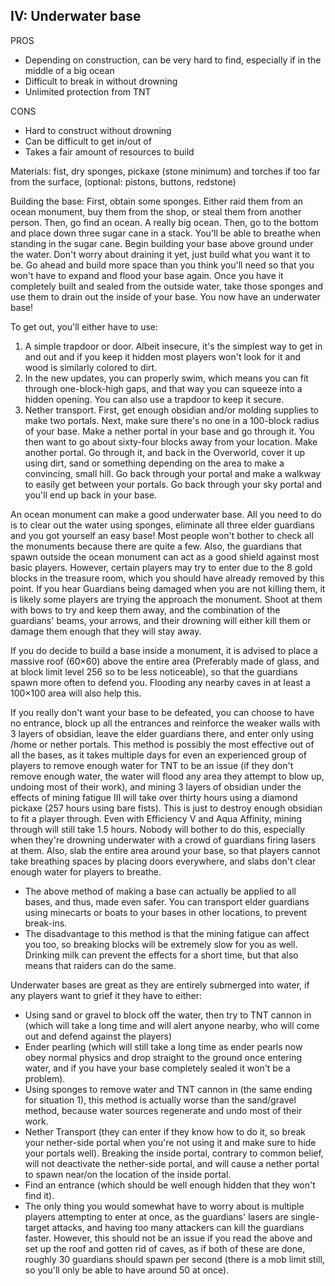 ## IV: Underwater base
PROS

- Depending on construction, can be very hard to find, especially if in the middle of a big ocean
- Difficult to break in without drowning
- Unlimited protection from TNT

CONS

- Hard to construct without drowning
- Can be difficult to get in/out of
- Takes a fair amount of resources to build

Materials: fist, dry sponges, pickaxe (stone minimum) and torches if too far from the surface, (optional: pistons, buttons, redstone)

Building the base: First, obtain some sponges. Either raid them from an ocean monument, buy them from the shop, or steal them from another person. Then, go find an ocean. A really big ocean. Then, go to the bottom and place down three sugar cane in a stack. You'll be able to breathe when standing in the sugar cane. Begin building your base above ground under the water. Don't worry about draining it yet, just build what you want it to be. Go ahead and build more space than you think you'll need so that you won't have to expand and flood your base again. Once you have it completely built and sealed from the outside water, take those sponges and use them to drain out the inside of your base. You now have an underwater base!

To get out, you'll either have to use:

1. A simple trapdoor or door. Albeit insecure, it's the simplest way to get in and out and if you keep it hidden most players won't look for it and wood is similarly colored to dirt.
2. In the new updates, you can properly swim, which means you can fit through one-block-high gaps, and that way you can squeeze into a hidden opening. You can also use a trapdoor to keep it secure.
3. Nether transport. First, get enough obsidian and/or molding supplies to make two portals. Next, make sure there's no one in a 100-block radius of your base. Make a nether portal in your base and go through it. You then want to go about sixty-four blocks away from your location. Make another portal. Go through it, and back in the Overworld, cover it up using dirt, sand or something depending on the area to make a convincing, small hill. Go back through your portal and make a walkway to easily get between your portals. Go back through your sky portal and you'll end up back in your base.


An ocean monument can make a good underwater base. All you need to do is to clear out the water using sponges, eliminate all three elder guardians and you got yourself an easy base! Most people won't bother to check all the monuments because there are quite a few. Also, the guardians that spawn outside the ocean monument can act as a good shield against most basic players. However, certain players may try to enter due to the 8 gold blocks in the treasure room, which you should have already removed by this point. If you hear Guardians being damaged when you are not killing them, it is likely some players are trying the approach the monument. Shoot at them with bows to try and keep them away, and the combination of the guardians' beams, your arrows, and their drowning will either kill them or damage them enough that they will stay away.

If you do decide to build a base inside a monument, it is advised to place a massive roof (60×60) above the entire area (Preferably made of glass, and at block limit level 256 so to be less noticeable), so that the guardians spawn more often to defend you. Flooding any nearby caves in at least a 100×100 area will also help this.

If you really don't want your base to be defeated, you can choose to have no entrance, block up all the entrances and reinforce the weaker walls with 3 layers of obsidian, leave the elder guardians there, and enter only using /home or nether portals. This method is possibly the most effective out of all the bases, as it takes multiple days for even an experienced group of players to remove enough water for TNT to be an issue (if they don't remove enough water, the water will flood any area they attempt to blow up, undoing most of their work), and mining 3 layers of obsidian under the effects of mining fatigue III will take over thirty hours using a diamond pickaxe (257 hours using bare fists). This is just to destroy enough obsidian to fit a player through. Even with Efficiency V and Aqua Affinity, mining through will still take 1.5 hours. Nobody will bother to do this, especially when they're drowning underwater with a crowd of guardians firing lasers at them. Also, slab the entire area around your base, so that players cannot take breathing spaces by placing doors everywhere, and slabs don't clear enough water for players to breathe.

- The above method of making a base can actually be applied to all bases, and thus, made even safer. You can transport elder guardians using minecarts or boats to your bases in other locations, to prevent break-ins.
- The disadvantage to this method is that the mining fatigue can affect you too, so breaking blocks will be extremely slow for you as well. Drinking milk can prevent the effects for a short time, but that also means that raiders can do the same.

Underwater bases are great as they are entirely submerged into water, if any players want to grief it they have to either:

- Using sand or gravel to block off the water, then try to TNT cannon in (which will take a long time and will alert anyone nearby, who will come out and defend against the players)
- Ender pearling (which will still take a long time as ender pearls now obey normal physics and drop straight to the ground once entering water, and if you have your base completely sealed it won't be a problem).
- Using sponges to remove water and TNT cannon in (the same ending for situation 1), this method is actually worse than the sand/gravel method, because water sources regenerate and undo most of their work.
- Nether Transport (they can enter if they know how to do it, so break your nether-side portal when you're not using it and make sure to hide your portals well). Breaking the inside portal, contrary to common belief, will not deactivate the nether-side portal, and will cause a nether portal to spawn near/on the location of the inside portal.
- Find an entrance (which should be well enough hidden that they won't find it).
- The only thing you would somewhat have to worry about is multiple players attempting to enter at once, as the guardians' lasers are single-target attacks, and having too many attackers can kill the guardians faster. However, this should not be an issue if you read the above and set up the roof and gotten rid of caves, as if both of these are done, roughly 30 guardians should spawn per second (there is a mob limit still, so you'll only be able to have around 50 at once).

